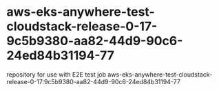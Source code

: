 # aws-eks-anywhere-test-cloudstack-release-0-17-9c5b9380-aa82-44d9-90c6-24ed84b31194-77
repository for use with E2E test job aws-eks-anywhere-test-cloudstack-release-0-17:9c5b9380-aa82-44d9-90c6-24ed84b31194-77
